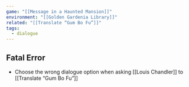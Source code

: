 ```yaml
---
game: "[[Message in a Haunted Mansion]]"
environment: "[[Golden Gardenia Library]]"
related: "[[Translate “Gum Bo Fu”]]"
tags:
  - dialogue
---
```

## Fatal Error
- Choose the wrong dialogue option when asking [[Louis Chandler]] to [[Translate “Gum Bo Fu”]]